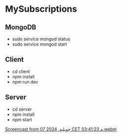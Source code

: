 # MySubscriptions

## MongoDB
- sudo service mongod status
- sudo service mongod start

## Client 
- cd client
- npm install
- npm run dev

## Server
- cd server
- npm install
- npm start 

[Screencast from 07 جويلية, 2024 CET 03:41:23 م.webm](https://github.com/SlimKhiari/MySubscriptions/assets/73532355/6518ef13-1f3e-4c07-a6bb-19716ac3a3f5)
